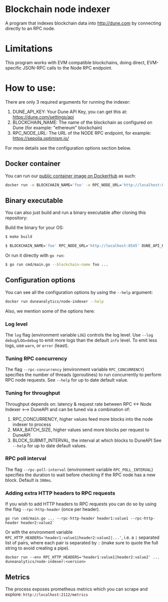 # Blockchain node indexer
A program that indexes blockchain data into http://dune.com by connecting directly to an RPC node.

# Limitations
This program works with EVM compatible blockchains, doing direct, EVM-specific JSON-RPC calls to the Node RPC endpoint.


# How to use:
There are only 3 required arguments for running the indexer:
  1. DUNE_API_KEY: Your Dune API Key, you can get this at: https://dune.com/settings/api
  1. BLOCKCHAIN_NAME: The name of the blockchain as configured on Dune (for example: "ethereum" blockchain)
  1. RPC_NODE_URL: The URL of the NODE RPC endpoint, for example: https://sepolia.optimism.io/

For more details see the configuration options section below.

## Docker container
You can run our [public container image on DockerHub](https://hub.docker.com/r/duneanalytics/node-indexer) as such:

```bash
docker run -e BLOCKCHAIN_NAME='foo' -e RPC_NODE_URL='http://localhost:8545' -e DUNE_API_KEY='your-key-here' duneanalytics/node-indexer
```

## Binary executable
You can also just build and run a binary executable after cloning this repository:

Build the binary for your OS:
```bash
$ make build

$ BLOCKCHAIN_NAME='foo' RPC_NODE_URL='http://localhost:8545' DUNE_API_KEY='your-key-here' LOG=debug ./indexer
```

Or run it directly with `go run`:
```bash
$ go run cmd/main.go --blockchain-name foo ...
```

## Configuration options
You can see all the configuration options by using the `--help` argument:
```bash
docker run duneanalytics/node-indexer --help
```

Also, we mention some of the options here:

### Log level
The `log` flag (environment variable `LOG`) controls the log level. Use `--log debug`/`LOG=debug` to emit more logs than the default `info` level. To emit less logs, use `warn`, or `error` (least).

### Tuning RPC concurrency
The flag `--rpc-concurrency` (environment variable `RPC_CONCURRENCY`) specifies the number of threads (goroutines) to run concurrently to perform RPC node requests. See `--help` for up to date default value.

### Tuning for throughput
Throughput depends on: latency & request rate between RPC <-> Node Indexer <--> DuneAPI and can be tuned via a combination of:
1. RPC_CONCURRENCY, higher values feed more blocks into the node indexer to process
1. MAX_BATCH_SIZE, higher values send more blocks per request to DuneAPI
1. BLOCK_SUBMIT_INTERVAL, the interval at which blocks to DuneAPI
See `--help` for up to date default values.



### RPC poll interval
The flag `--rpc-poll-interval` (environment variable `RPC_POLL_INTERVAL`) specifies the duration to wait before checking
if the RPC node has a new block. Default is `300ms`.

### Adding extra HTTP headers to RPC requests
If you wish to add HTTP headers to RPC requests you can do so by using the flag `--rpc-http-header` (once per header).

```
go run cmd/main.go ... --rpc-http-header header1:value1 --rpc-http-header header2:value2`
```

Or with the environment variable `RPC_HTTP_HEADERS='header1:value1|header2:value2|...'`, i.e. a `|` separated list of pairs,
where each pair is separated by `:` (make sure to quote the full string to avoid creating a pipe).

```
docker run --env RPC_HTTP_HEADERS='header1:value1|header2:value2' ... duneanalytics/node-indexer:<version>
```

## Metrics
The process exposes prometheus metrics which you can scrape and explore: `http://localhost:2112/metrics`
